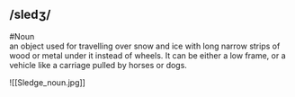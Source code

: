 ## /sledʒ/  
#Noun  
an object used for travelling over snow and ice with long narrow strips of wood or metal under it instead of wheels. It can be either a low frame, or a vehicle like a carriage pulled by horses or dogs.

![[Sledge_noun.jpg]]